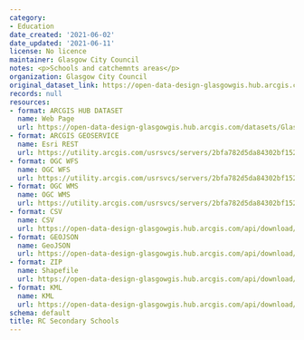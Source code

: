 ```yaml
---
category:
- Education
date_created: '2021-06-02'
date_updated: '2021-06-11'
license: No licence
maintainer: Glasgow City Council
notes: <p>Schools and catchemnts areas</p>
organization: Glasgow City Council
original_dataset_link: https://open-data-design-glasgowgis.hub.arcgis.com/datasets/GlasgowGIS::rc-secondary-schools-2
records: null
resources:
- format: ARCGIS HUB DATASET
  name: Web Page
  url: https://open-data-design-glasgowgis.hub.arcgis.com/datasets/GlasgowGIS::rc-secondary-schools-2
- format: ARCGIS GEOSERVICE
  name: Esri REST
  url: https://utility.arcgis.com/usrsvcs/servers/2bfa782d5da84302bf15219e19a05112/rest/services/OPEN_DATA/Schools_Catchments_Open/MapServer/4
- format: OGC WFS
  name: OGC WFS
  url: https://utility.arcgis.com/usrsvcs/servers/2bfa782d5da84302bf15219e19a05112/services/OPEN_DATA/Schools_Catchments_Open/MapServer/WFSServer?request=GetCapabilities&service=WFS
- format: OGC WMS
  name: OGC WMS
  url: https://utility.arcgis.com/usrsvcs/servers/2bfa782d5da84302bf15219e19a05112/services/OPEN_DATA/Schools_Catchments_Open/MapServer/WMSServer?request=GetCapabilities&service=WMS
- format: CSV
  name: CSV
  url: https://open-data-design-glasgowgis.hub.arcgis.com/api/download/v1/items/2bfa782d5da84302bf15219e19a05112/csv?layers=4
- format: GEOJSON
  name: GeoJSON
  url: https://open-data-design-glasgowgis.hub.arcgis.com/api/download/v1/items/2bfa782d5da84302bf15219e19a05112/geojson?layers=4
- format: ZIP
  name: Shapefile
  url: https://open-data-design-glasgowgis.hub.arcgis.com/api/download/v1/items/2bfa782d5da84302bf15219e19a05112/shapefile?layers=4
- format: KML
  name: KML
  url: https://open-data-design-glasgowgis.hub.arcgis.com/api/download/v1/items/2bfa782d5da84302bf15219e19a05112/kml?layers=4
schema: default
title: RC Secondary Schools
---
```

